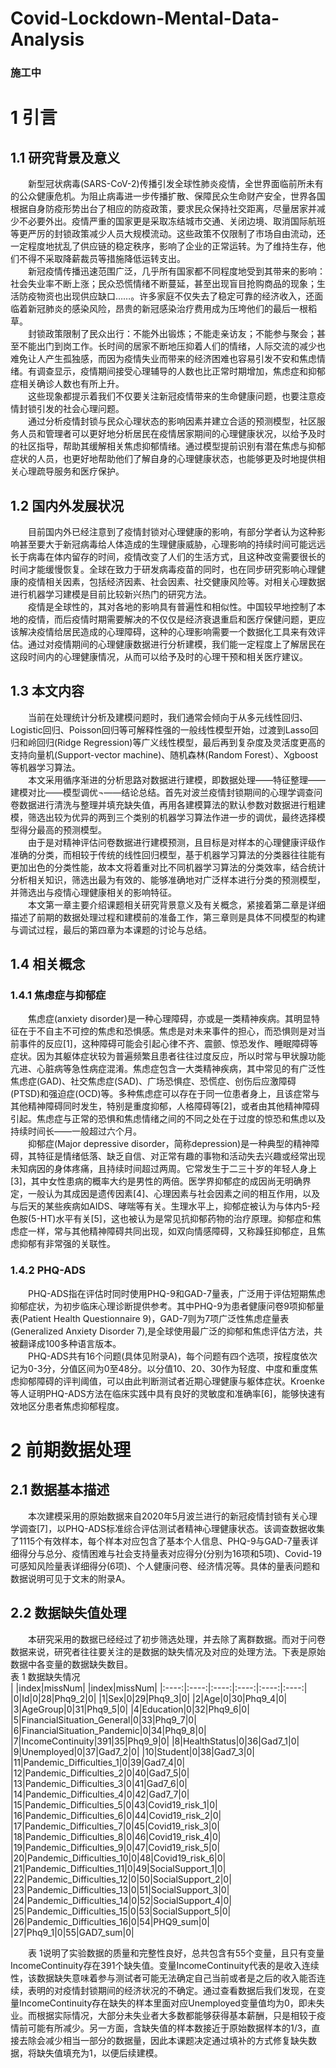 # Covid-Lockdown-Mental-Data-Analysis
### 施工中

# 1	引言
## 1.1	研究背景及意义
&emsp;&emsp;新型冠状病毒(SARS-CoV-2)传播引发全球性肺炎疫情，全世界面临前所未有的公众健康危机。为阻止病毒进一步传播扩散、保障民众生命财产安全，世界各国根据自身防疫形势出台了相应的防疫政策，要求民众保持社交距离，尽量居家并减少不必要外出。疫情严重的国家更是采取冻结城市交通、关闭边境、取消国际航班等更严厉的封锁政策减少人员大规模流动。这些政策不仅限制了市场自由流动，还一定程度地扰乱了供应链的稳定秩序，影响了企业的正常运转。为了维持生存，他们不得不采取降薪裁员等措施降低运转支出。<br>
&emsp;&emsp;新冠疫情传播迅速范围广泛，几乎所有国家都不同程度地受到其带来的影响：社会失业率不断上涨；民众恐慌情绪不断蔓延，甚至出现盲目抢购商品的现象；生活防疫物资也出现供应缺口……。许多家庭不仅失去了稳定可靠的经济收入，还面临着新冠肺炎的感染风险，昂贵的新冠感染治疗费用成为压垮他们的最后一根稻草。<br>
&emsp;&emsp;封锁政策限制了民众出行：不能外出锻炼；不能走亲访友；不能参与聚会；甚至不能出门到岗工作。长时间的居家不断地压抑着人们的情绪，人际交流的减少也难免让人产生孤独感，而因为疫情失业而带来的经济困难也容易引发不安和焦虑情绪。有调查显示，疫情期间接受心理辅导的人数也比正常时期增加，焦虑症和抑郁症相关确诊人数也有所上升。<br>
&emsp;&emsp;这些现象都提示着我们不仅要关注新冠疫情带来的生命健康问题，也要注意疫情封锁引发的社会心理问题。<br>
&emsp;&emsp;通过分析疫情封锁与民众心理状态的影响因素并建立合适的预测模型，社区服务人员和管理者可以更好地分析居民在疫情居家期间的心理健康状况，以给予及时的社区指导，帮助其缓解相关焦虑抑郁情绪。通过模型提前识别有潜在焦虑与抑郁症状的人员，也更好地帮助他们了解自身的心理健康状态，也能够更及时地提供相关心理疏导服务和医疗保护。<br>

## 1.2	国内外发展状况
&emsp;&emsp;目前国内外已经注意到了疫情封锁对心理健康的影响，有部分学者认为这种影响甚至要大于新冠病毒给人体造成的生理健康威胁，心理影响的持续时间可能远远长于病毒在体内留存的时间，疫情改变了人们的生活方式，且这种改变需要很长的时间才能缓慢恢复。全球在致力于研发病毒疫苗的同时，也在同步研究影响心理健康的疫情相关因素，包括经济因素、社会因素、社交健康风险等。对相关心理数据进行机器学习建模是目前比较新兴热门的研究方法。<br>
&emsp;&emsp;疫情是全球性的，其对各地的影响具有普遍性和相似性。中国较早地控制了本地的疫情，而后疫情时期需要解决的不仅仅是经济衰退重启和医疗保健问题，更应该解决疫情给居民造成的心理障碍，这种的心理影响需要一个数据化工具来有效评估。通过对疫情期间的心理健康数据进行分析建模，我们能一定程度上了解居民在这段时间内的心理健康情况，从而可以给予及时的心理干预和相关医疗建议。<br>

## 1.3	本文内容
&emsp;&emsp;当前在处理统计分析及建模问题时，我们通常会倾向于从多元线性回归、Logistic回归、Poisson回归等可解释性强的一般线性模型开始，过渡到Lasso回归和岭回归(Ridge Regression)等广义线性模型，最后再到复杂度及灵活度更高的支持向量机(Support-vector machine)、随机森林(Random Forest）、Xgboost等机器学习算法。<br>
&emsp;&emsp;本文采用循序渐进的分析思路对数据进行建模，即数据处理——特征整理——建模对比——模型调优¬——结论总结。首先对波兰疫情封锁期间的心理学调查问卷数据进行清洗与整理并填充缺失值，再用各建模算法的默认参数对数据进行粗建模，筛选出较为优异的两到三个类别的机器学习算法作进一步的调优，最终选择模型得分最高的预测模型。<br>
&emsp;&emsp;由于是对精神评估问卷数据进行建模预测，且目标是对样本的心理健康评级作准确的分类，而相较于传统的线性回归模型，基于机器学习算法的分类器往往能有更加出色的分类性能，故本文将着重对比不同机器学习算法的分类效率，结合统计分析相关知识，筛选出最为有效的、能够准确地对广泛样本进行分类的预测模型，并筛选出与疫情心理健康相关的影响特征。<br>
&emsp;&emsp;本文第一章主要介绍课题相关研究背景意义及有关概念，紧接着第二章是详细描述了前期的数据处理过程和建模前的准备工作，第三章则是具体不同模型的构建与调试过程，最后的第四章为本课题的讨论与总结。<br>

## 1.4	相关概念
### 1.4.1  焦虑症与抑郁症
&emsp;&emsp;焦虑症(anxiety disorder)是一种心理障碍，亦或是一类精神疾病。其明显特征在于不自主不可控的焦虑和恐惧感。焦虑是对未来事件的担心，而恐惧则是对当前事件的反应[1]，这种障碍可能会引起心律不齐、震颤、惊恐发作、睡眠障碍等症状。因为其躯体症状较为普遍频繁且患者往往过度反应，所以时常与甲状腺功能亢进、心脏病等急性病症混淆。焦虑症包含一大类精神疾病，其中常见的有广泛性焦虑症(GAD)、社交焦虑症(SAD)、广场恐惧症、恐慌症、创伤后应激障碍(PTSD)和强迫症(OCD)等。多种焦虑症可以存在于同一位患者身上，且该症常与其他精神障碍同时发生，特别是重度抑郁，人格障碍等[2]，或者由其他精神障碍引起。焦虑症与正常的恐惧和焦虑情绪之间的不同之处在于过度的惊恐和焦虑以及持续时间长——一般超过六个月。<br>
&emsp;&emsp;抑郁症(Major depressive disorder，简称depression)是一种典型的精神障碍，其特征是情绪低落、缺乏自信、对正常有趣的事物和活动失去兴趣或经常出现未知病因的身体疼痛，且持续时间超过两周。它常发生于二三十岁的年轻人身上[3]，其中女性患病的概率大约是男性的两倍。医学界抑郁症的成因尚无明确界定，一般认为其成因是遗传因素[4]、心理因素与社会因素之间的相互作用，以及与后天的某些疾病如AIDS、哮喘等有关。生理水平上，抑郁症被认为与体内5-羟色胺(5-HT)水平有关[5]，这也被认为是常见抗抑郁药物的治疗原理。抑郁症和焦虑症一样，常与其他精神障碍共同出现，如双向情感障碍，又称躁狂抑郁症，且焦虑抑郁有非常强的关联性。<br>

### 1.4.2	 PHQ-ADS
&emsp;&emsp;PHQ-ADS指在评估时同时使用PHQ-9和GAD-7量表，广泛用于评估短期焦虑抑郁症状，为初步临床心理诊断提供参考。其中PHQ-9为患者健康问卷9项抑郁量表(Patient Health Questionnaire 9)，GAD-7则为7项广泛性焦虑症量表(Generalized Anxiety Disorder 7),是全球使用最广泛的抑郁和焦虑评估方法，共被翻译成100多种语言版本。<br>
&emsp;&emsp;PHQ-ADS共有16个问题(具体见附录A)，每个问题有四个选项，按程度依次记为0-3分，分值区间为0至48分。以分值10、20、30作为轻度、中度和重度焦虑抑郁障碍的评判阈值，可以由此判断测试者近期心理健康与躯体症状。Kroenke等人证明PHQ-ADS方法在临床实践中具有良好的灵敏度和准确率[6]，能够快速有效地区分患者焦虑抑郁程度。<br>

# 2	前期数据处理
## 2.1	数据基本描述
&emsp;&emsp;本次建模采用的原始数据来自2020年5月波兰进行的新冠疫情封锁有关心理学调查[7]，以PHQ-ADS标准综合评估测试者精神心理健康状态。该调查数据收集了1115个有效样本，每个样本对应包含了基本个人信息、PHQ-9与GAD-7量表详细得分与总分、疫情困难与社会支持量表对应得分(分别为16项和5项)、Covid-19可感知风险量表详细得分(6项)、个人健康问卷、经济情况等。具体的量表问题和数据说明可见于文末的附录A。<br>

## 2.2	数据缺失值处理
&emsp;&emsp;本研究采用的数据已经经过了初步筛选处理，并去除了离群数据。而对于问卷数据来说，研究者往往要关注的是数据的缺失情况及对应的处理方法。下表是原始数据中各变量的数据缺失数目。<br>
表 1 数据缺失情况<br>
|&nbsp;|index|missNum|&nbsp;|index|missNum|
|:----:|:----:|:----:|:----:|:----:|:----:|
|0|Id|0|28|Phq9_2|0|
|1|Sex|0|29|Phq9_3|0|
|2|Age|0|30|Phq9_4|0|
|3|AgeGroup|0|31|Phq9_5|0|
|4|Education|0|32|Phq9_6|0|
|5|FinancialSituation_General|0|33|Phq9_7|0|
|6|FinancialSituation_Pandemic|0|34|Phq9_8|0|
|7|IncomeContinuity|391|35|Phq9_9|0|
|8|HealthStatus|0|36|Gad7_1|0|
|9|Unemployed|0|37|Gad7_2|0|
|10|Student|0|38|Gad7_3|0|
|11|Pandemic_Difficulties_1|0|39|Gad7_4|0|
|12|Pandemic_Difficulties_2|0|40|Gad7_5|0|
|13|Pandemic_Difficulties_3|0|41|Gad7_6|0|
|14|Pandemic_Difficulties_4|0|42|Gad7_7|0|
|15|Pandemic_Difficulties_5|0|43|Covid19_risk_1|0|
|16|Pandemic_Difficulties_6|0|44|Covid19_risk_2|0|
|17|Pandemic_Difficulties_7|0|45|Covid19_risk_3|0|
|18|Pandemic_Difficulties_8|0|46|Covid19_risk_4|0|
|19|Pandemic_Difficulties_9|0|47|Covid19_risk_5|0|
|20|Pandemic_Difficulties_10|0|48|Covid19_risk_6|0|
|21|Pandemic_Difficulties_11|0|49|SocialSupport_1|0|
|22|Pandemic_Difficulties_12|0|50|SocialSupport_2|0|
|23|Pandemic_Difficulties_13|0|51|SocialSupport_3|0|
|24|Pandemic_Difficulties_14|0|52|SocialSupport_4|0|
|25|Pandemic_Difficulties_15|0|53|SocialSupport_5|0|
|26|Pandemic_Difficulties_16|0|54|PHQ9_sum|0|
|27|Phq9_1|0|55|GAD7_sum|0|

&emsp;&emsp;表 1说明了实验数据的质量和完整性良好，总共包含有55个变量，且只有变量IncomeContinuity存在391个缺失值。变量IncomeContinuity代表的是收入连续性，该数据缺失意味着参与测试者可能无法确定自己当前或者是之后的收入能否连续，表明的对疫情封锁期间的经济状况的不确定。通过查看数据后我们发现，在变量IncomeContinuity存在缺失的样本里面对应Unemployed变量值均为0，即未失业。而根据实际情况，大部分未失业者大多数都能够获得基本薪酬，只是相较于疫情前可能有所减少。另一方面，含缺失值的样本数接近于原始数据样本的1/3，直接去除会减少相当一部分的数据量，因此本课题决定通过填补的方式修复缺失数据，将缺失值填充为1，以便后续建模。<br>






















